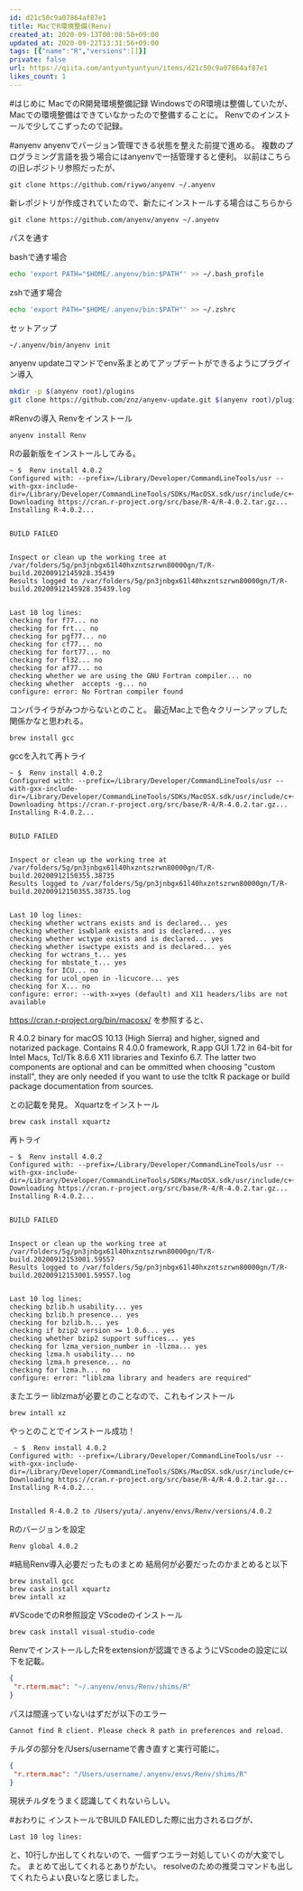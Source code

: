 ```yaml
---
id: d21c50c9a07864af87e1
title: MacでR環境整備(Renv)
created_at: 2020-09-13T00:08:50+09:00
updated_at: 2020-09-22T13:31:56+09:00
tags: [{"name":"R","versions":[]}]
private: false
url: https://qiita.com/antyuntyuntyun/items/d21c50c9a07864af87e1
likes_count: 1
---
```


#はじめに
MacでのR開発環境整備記録
WindowsでのR環境は整備していたが、Macでの環境整備はできていなかったので整備することに。
Renvでのインストールで少してこずったので記録。

#anyenv
anyenvでバージョン管理できる状態を整えた前提で進める。
複数のプログラミング言語を扱う場合にはanyenvで一括管理すると便利。
以前はこちらの旧レポジトリ参照だったが、

```
git clone https://github.com/riywo/anyenv ~/.anyenv
```
新レポジトリが作成されていたので、新たにインストールする場合はこちらから

```
git clone https://github.com/anyenv/anyenv ~/.anyenv
```

パスを通す

bashで通す場合

```bash
echo 'export PATH="$HOME/.anyenv/bin:$PATH"' >> ~/.bash_profile
```
zshで通す場合

```zsh
echo 'export PATH="$HOME/.anyenv/bin:$PATH"' >> ~/.zshrc
```

セットアップ

```bash
~/.anyenv/bin/anyenv init
```

anyenv updateコマンドでenv系まとめてアップデートができるようにプラグイン導入

```bash
mkdir -p $(anyenv root)/plugins
git clone https://github.com/znz/anyenv-update.git $(anyenv root)/plugins/anyenv-update
```

#Renvの導入
Renvをインストール

```
anyenv install Renv
```

Rの最新版をインストールしてみる。

```
~ $  Renv install 4.0.2    
Configured with: --prefix=/Library/Developer/CommandLineTools/usr --with-gxx-include-dir=/Library/Developer/CommandLineTools/SDKs/MacOSX.sdk/usr/include/c++/4.2.1
Downloading https://cran.r-project.org/src/base/R-4/R-4.0.2.tar.gz...
Installing R-4.0.2...


BUILD FAILED


Inspect or clean up the working tree at /var/folders/5g/pn3jnbgx61l40hxzntszrwn80000gn/T/R-build.20200912145928.35439
Results logged to /var/folders/5g/pn3jnbgx61l40hxzntszrwn80000gn/T/R-build.20200912145928.35439.log


Last 10 log lines:
checking for f77... no
checking for frt... no
checking for pgf77... no
checking for cf77... no
checking for fort77... no
checking for fl32... no
checking for af77... no
checking whether we are using the GNU Fortran compiler... no
checking whether  accepts -g... no
configure: error: No Fortran compiler found
```
コンパライラがみつからないとのこと。
最近Mac上で色々クリーンアップした関係かなと思われる。

```
brew install gcc
```
gccを入れて再トライ

```
~ $  Renv install 4.0.2 
Configured with: --prefix=/Library/Developer/CommandLineTools/usr --with-gxx-include-dir=/Library/Developer/CommandLineTools/SDKs/MacOSX.sdk/usr/include/c++/4.2.1
Downloading https://cran.r-project.org/src/base/R-4/R-4.0.2.tar.gz...
Installing R-4.0.2...


BUILD FAILED


Inspect or clean up the working tree at /var/folders/5g/pn3jnbgx61l40hxzntszrwn80000gn/T/R-build.20200912150355.38735
Results logged to /var/folders/5g/pn3jnbgx61l40hxzntszrwn80000gn/T/R-build.20200912150355.38735.log


Last 10 log lines:
checking whether wctrans exists and is declared... yes
checking whether iswblank exists and is declared... yes
checking whether wctype exists and is declared... yes
checking whether iswctype exists and is declared... yes
checking for wctrans_t... yes
checking for mbstate_t... yes
checking for ICU... no
checking for ucol_open in -licucore... yes
checking for X... no
configure: error: --with-x=yes (default) and X11 headers/libs are not available
```

https://cran.r-project.org/bin/macosx/
を参照すると、
>
R 4.0.2 binary for macOS 10.13 (High Sierra) and higher, signed and notarized package. Contains R 4.0.0 framework, R.app GUI 1.72 in 64-bit for Intel Macs, Tcl/Tk 8.6.6 X11 libraries and Texinfo 6.7. The latter two components are optional and can be ommitted when choosing "custom install", they are only needed if you want to use the tcltk R package or build package documentation from sources.

との記載を発見。
Xquartzをインストール

```
brew cask install xquartz
```

再トライ

```
~ $  Renv install 4.0.2                  
Configured with: --prefix=/Library/Developer/CommandLineTools/usr --with-gxx-include-dir=/Library/Developer/CommandLineTools/SDKs/MacOSX.sdk/usr/include/c++/4.2.1
Downloading https://cran.r-project.org/src/base/R-4/R-4.0.2.tar.gz...
Installing R-4.0.2...


BUILD FAILED


Inspect or clean up the working tree at /var/folders/5g/pn3jnbgx61l40hxzntszrwn80000gn/T/R-build.20200912153001.59557
Results logged to /var/folders/5g/pn3jnbgx61l40hxzntszrwn80000gn/T/R-build.20200912153001.59557.log


Last 10 log lines:
checking bzlib.h usability... yes
checking bzlib.h presence... yes
checking for bzlib.h... yes
checking if bzip2 version >= 1.0.6... yes
checking whether bzip2 support suffices... yes
checking for lzma_version_number in -llzma... yes
checking lzma.h usability... no
checking lzma.h presence... no
checking for lzma.h... no
configure: error: "liblzma library and headers are required"
```

またエラー
liblzmaが必要とのことなので、これもインストール

```
brew intall xz
```

やっとのことでインストール成功！

```
 ~ $  Renv install 4.0.2
Configured with: --prefix=/Library/Developer/CommandLineTools/usr --with-gxx-include-dir=/Library/Developer/CommandLineTools/SDKs/MacOSX.sdk/usr/include/c++/4.2.1
Downloading https://cran.r-project.org/src/base/R-4/R-4.0.2.tar.gz...
Installing R-4.0.2...


Installed R-4.0.2 to /Users/yuta/.anyenv/envs/Renv/versions/4.0.2
```

Rのバージョンを設定

```
Renv global 4.0.2
```
#結局Renv導入必要だったものまとめ
結局何が必要だったのかまとめると以下

```
brew install gcc
brew cask install xquartz
brew intall xz
```


#VScodeでのR参照設定
VScodeのインストール

```
brew cask install visual-studio-code
```

RenvでインストールしたRをextensionが認識できるようにVScodeの設定に以下を記載。

```settings.json
{
 "r.rterm.mac": "~/.anyenv/envs/Renv/shims/R"
}
```

パスは間違っていないはずだが以下のエラー

```
Cannot find R client. Please check R path in preferences and reload.
```
チルダの部分を/Users/usernameで書き直すと実行可能に。

```settings.json
{
 "r.rterm.mac": "/Users/username/.anyenv/envs/Renv/shims/R"
}
```


現状チルダをうまく認識してくれないらしい。

#おわりに
インストールでBUILD FAILEDした際に出力されるログが、

```
Last 10 log lines:
```

と、10行しか出してくれないので、一個ずつエラー対処していくのが大変でした。
まとめて出してくれるとありがたい。
resolveのための推奨コマンドも出してくれたらよい良いなと感じました。
